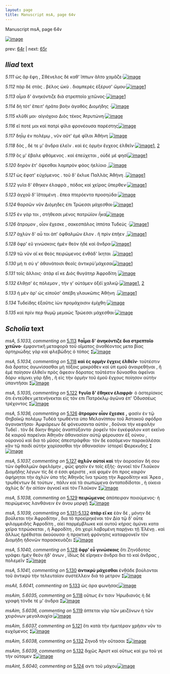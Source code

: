 ```yaml
---
layout: page
title: Manuscript msA, page 64v
---
```


Manuscript msA, page 64v

[![image](http://www.homermultitext.org/iipsrv?OBJ=IIP,1.0&FIF=/project/homer/pyramidal/deepzoom/hmt/vaimg/2017a/VA064VN_0566.tif&WID=100&CVT=JPEG)](http://www.homermultitext.org/ict2/?urn=urn:cite2:hmt:vaimg.2017a:VA064VN_0566)

prev:  [64r](../64r) | next:  [65r](../65r)

## *Iliad* text

*5.111* <a id="5.111"/> ὡς ἂρ ἔφη , Σθένελος δὲ 					καθ' ἵππων ᾶλτο χαμᾶζε·[![image](http://www.homermultitext.org/iipsrv?OBJ=IIP,1.0&FIF=/project/homer/pyramidal/deepzoom/hmt/vaimg/2017a/VA064VN_0566.tif&RGN=0.448,0.2209,0.438,0.0323&WID=1000&CVT=JPEG)](http://www.homermultitext.org/ict2/?urn=urn:cite2:hmt:vaimg.2017a:VA064VN_0566@0.448,0.2209,0.438,0.0323)

*5.112* <a id="5.112"/> πὰρ δὲ στὰς . βέλος ὠκὺ . διαμπερὲς ἐξέρυσ' ὤμου·[![image](http://www.homermultitext.org/iipsrv?OBJ=IIP,1.0&FIF=/project/homer/pyramidal/deepzoom/hmt/vaimg/2017a/VA064VN_0566.tif&RGN=0.449,0.2397,0.428,0.0376&WID=1000&CVT=JPEG)](http://www.homermultitext.org/ict2/?urn=urn:cite2:hmt:vaimg.2017a:VA064VN_0566@0.449,0.2397,0.428,0.0376)[1](#msAim_5.6033)

*5.113* <a id="5.113"/> αἷμα δ' ἀνηκόντιζε διὰ στρεπτοῖο χιτῶνος·[![image](http://www.homermultitext.org/iipsrv?OBJ=IIP,1.0&FIF=/project/homer/pyramidal/deepzoom/hmt/vaimg/2017a/VA064VN_0566.tif&RGN=0.451,0.2607,0.412,0.0346&WID=1000&CVT=JPEG)](http://www.homermultitext.org/ict2/?urn=urn:cite2:hmt:vaimg.2017a:VA064VN_0566@0.451,0.2607,0.412,0.0346)[1](#msA_5.1033)

*5.114* <a id="5.114"/> δὴ τότ' ἔπειτ' ἠρᾶτο βοὴν ἀγαθὸς Διομήδης ·[![image](http://www.homermultitext.org/iipsrv?OBJ=IIP,1.0&FIF=/project/homer/pyramidal/deepzoom/hmt/vaimg/2017a/VA064VN_0566.tif&RGN=0.448,0.2757,0.431,0.0353&WID=1000&CVT=JPEG)](http://www.homermultitext.org/ict2/?urn=urn:cite2:hmt:vaimg.2017a:VA064VN_0566@0.448,0.2757,0.431,0.0353)

*5.115* <a id="5.115"/> κλῦθί μοι· αἰγιόχοιο Διὸς τέκος Ἀτρυτώνη·[![image](http://www.homermultitext.org/iipsrv?OBJ=IIP,1.0&FIF=/project/homer/pyramidal/deepzoom/hmt/vaimg/2017a/VA064VN_0566.tif&RGN=0.454,0.2945,0.39,0.0383&WID=1000&CVT=JPEG)](http://www.homermultitext.org/ict2/?urn=urn:cite2:hmt:vaimg.2017a:VA064VN_0566@0.454,0.2945,0.39,0.0383)

*5.116* <a id="5.116"/> εἴ ποτέ μοι καὶ πατρὶ φίλα φρονέουσα παρέστης[![image](http://www.homermultitext.org/iipsrv?OBJ=IIP,1.0&FIF=/project/homer/pyramidal/deepzoom/hmt/vaimg/2017a/VA064VN_0566.tif&RGN=0.456,0.3133,0.427,0.0346&WID=1000&CVT=JPEG)](http://www.homermultitext.org/ict2/?urn=urn:cite2:hmt:vaimg.2017a:VA064VN_0566@0.456,0.3133,0.427,0.0346)

*5.117* <a id="5.117"/> δηΐῳ ἐν πολέμῳ , νῦν αῦτ' ἐμὲ φῖλαι Ἀθήνη 				[![image](http://www.homermultitext.org/iipsrv?OBJ=IIP,1.0&FIF=/project/homer/pyramidal/deepzoom/hmt/vaimg/2017a/VA064VN_0566.tif&RGN=0.452,0.3328,0.418,0.0361&WID=1000&CVT=JPEG)](http://www.homermultitext.org/ict2/?urn=urn:cite2:hmt:vaimg.2017a:VA064VN_0566@0.452,0.3328,0.418,0.0361)

*5.118* <a id="5.118"/> δὸς , δέ τε μ' ἄνδρα ἑλεῖν . καὶ ἐς ὁρμὴν ἔγχεος ἐλθεῖν·[![image](http://www.homermultitext.org/iipsrv?OBJ=IIP,1.0&FIF=/project/homer/pyramidal/deepzoom/hmt/vaimg/2017a/VA064VN_0566.tif&RGN=0.453,0.3501,0.44,0.0368&WID=1000&CVT=JPEG)](http://www.homermultitext.org/ict2/?urn=urn:cite2:hmt:vaimg.2017a:VA064VN_0566@0.453,0.3501,0.44,0.0368)[1](#msAim_5.6035), [2](#msA_5.1034)

*5.119* <a id="5.119"/> ὅς μ' ἔβαλε φθάμενος . καὶ ἐπεύχεται , οὐδέ μέ φησὶ[![image](http://www.homermultitext.org/iipsrv?OBJ=IIP,1.0&FIF=/project/homer/pyramidal/deepzoom/hmt/vaimg/2017a/VA064VN_0566.tif&RGN=0.456,0.3689,0.433,0.0361&WID=1000&CVT=JPEG)](http://www.homermultitext.org/ict2/?urn=urn:cite2:hmt:vaimg.2017a:VA064VN_0566@0.456,0.3689,0.433,0.0361)[1](#msAim_5.6036)

*5.120* <a id="5.120"/> δηρὸν ἔτ' ὄψεσθαι λαμπρὸν φάος ἠελίοιο ,[![image](http://www.homermultitext.org/iipsrv?OBJ=IIP,1.0&FIF=/project/homer/pyramidal/deepzoom/hmt/vaimg/2017a/VA064VN_0566.tif&RGN=0.449,0.3877,0.392,0.0361&WID=1000&CVT=JPEG)](http://www.homermultitext.org/ict2/?urn=urn:cite2:hmt:vaimg.2017a:VA064VN_0566@0.449,0.3877,0.392,0.0361)

*5.121* <a id="5.121"/> ὡς ἔφατ' εὐχόμενος . τοῦ δ' ἔκλυε Παλλὰς Ἀθήνη .[![image](http://www.homermultitext.org/iipsrv?OBJ=IIP,1.0&FIF=/project/homer/pyramidal/deepzoom/hmt/vaimg/2017a/VA064VN_0566.tif&RGN=0.458,0.402,0.444,0.0383&WID=1000&CVT=JPEG)](http://www.homermultitext.org/ict2/?urn=urn:cite2:hmt:vaimg.2017a:VA064VN_0566@0.458,0.402,0.444,0.0383)[1](#msAim_5.6037)

*5.122* <a id="5.122"/> γυῖα δ' ἔθηκεν ἐλαφρὰ , πόδας καὶ χεῖρας ὕπερθεν·[![image](http://www.homermultitext.org/iipsrv?OBJ=IIP,1.0&FIF=/project/homer/pyramidal/deepzoom/hmt/vaimg/2017a/VA064VN_0566.tif&RGN=0.462,0.42,0.451,0.0383&WID=1000&CVT=JPEG)](http://www.homermultitext.org/ict2/?urn=urn:cite2:hmt:vaimg.2017a:VA064VN_0566@0.462,0.42,0.451,0.0383)[1](#msA_5.1035)

*5.123* <a id="5.123"/> ἀγχοῦ δ' ἳ̈σταμένη . ἔπεα πτερόεντα προσηύδα·[![image](http://www.homermultitext.org/iipsrv?OBJ=IIP,1.0&FIF=/project/homer/pyramidal/deepzoom/hmt/vaimg/2017a/VA064VN_0566.tif&RGN=0.455,0.4403,0.408,0.0376&WID=1000&CVT=JPEG)](http://www.homermultitext.org/ict2/?urn=urn:cite2:hmt:vaimg.2017a:VA064VN_0566@0.455,0.4403,0.408,0.0376)

*5.124* <a id="5.124"/> θαρσῶν νῦν Διόμηδες 					ἐπι Τρώεσσι μάχεσθαι·[![image](http://www.homermultitext.org/iipsrv?OBJ=IIP,1.0&FIF=/project/homer/pyramidal/deepzoom/hmt/vaimg/2017a/VA064VN_0566.tif&RGN=0.459,0.4613,0.405,0.0368&WID=1000&CVT=JPEG)](http://www.homermultitext.org/ict2/?urn=urn:cite2:hmt:vaimg.2017a:VA064VN_0566@0.459,0.4613,0.405,0.0368)[1](#msAint_5.6040)

*5.125* <a id="5.125"/> ἐν γάρ τοι , στήθεσσι μένος πατρώϊον ἧκα[![image](http://www.homermultitext.org/iipsrv?OBJ=IIP,1.0&FIF=/project/homer/pyramidal/deepzoom/hmt/vaimg/2017a/VA064VN_0566.tif&RGN=0.465,0.4801,0.382,0.0338&WID=1000&CVT=JPEG)](http://www.homermultitext.org/ict2/?urn=urn:cite2:hmt:vaimg.2017a:VA064VN_0566@0.465,0.4801,0.382,0.0338)

*5.126* <a id="5.126"/> ἄτρομον , οἷον ἔχεσκε , σακεσπάλος ἱππότα Τυδεύς ·[![image](http://www.homermultitext.org/iipsrv?OBJ=IIP,1.0&FIF=/project/homer/pyramidal/deepzoom/hmt/vaimg/2017a/VA064VN_0566.tif&RGN=0.462,0.4899,0.425,0.0421&WID=1000&CVT=JPEG)](http://www.homermultitext.org/ict2/?urn=urn:cite2:hmt:vaimg.2017a:VA064VN_0566@0.462,0.4899,0.425,0.0421)[1](#msA_5.1036)

*5.127* <a id="5.127"/> ἀχλὺν δ' αὖ τοι ἀπ' ὀφθαλμῶν ἕλον . ἣ πρὶν ἐπῆεν ,[![image](http://www.homermultitext.org/iipsrv?OBJ=IIP,1.0&FIF=/project/homer/pyramidal/deepzoom/hmt/vaimg/2017a/VA064VN_0566.tif&RGN=0.462,0.5131,0.419,0.0413&WID=1000&CVT=JPEG)](http://www.homermultitext.org/ict2/?urn=urn:cite2:hmt:vaimg.2017a:VA064VN_0566@0.462,0.5131,0.419,0.0413)[1](#msA_5.1037)

*5.128* <a id="5.128"/> ὄφρ' εῦ γινώσκοις ἠμὲν θεὸν ἠδὲ καὶ ἄνδρα·[![image](http://www.homermultitext.org/iipsrv?OBJ=IIP,1.0&FIF=/project/homer/pyramidal/deepzoom/hmt/vaimg/2017a/VA064VN_0566.tif&RGN=0.464,0.5334,0.413,0.0398&WID=1000&CVT=JPEG)](http://www.homermultitext.org/ict2/?urn=urn:cite2:hmt:vaimg.2017a:VA064VN_0566@0.464,0.5334,0.413,0.0398)[1](#msA_5.1040)

*5.129* <a id="5.129"/> τῶ νῦν αἴ κε θεὸς πειρώμενος ἐνθάδ' ἵκηται .[![image](http://www.homermultitext.org/iipsrv?OBJ=IIP,1.0&FIF=/project/homer/pyramidal/deepzoom/hmt/vaimg/2017a/VA064VN_0566.tif&RGN=0.461,0.5522,0.44,0.0383&WID=1000&CVT=JPEG)](http://www.homermultitext.org/ict2/?urn=urn:cite2:hmt:vaimg.2017a:VA064VN_0566@0.461,0.5522,0.44,0.0383)[1](#msA_5.1038)

*5.130* <a id="5.130"/> μή τι σύ γ' ἀθανάτοισι θεοῖς ἀντικρὺ̆ μάχεσαι[![image](http://www.homermultitext.org/iipsrv?OBJ=IIP,1.0&FIF=/project/homer/pyramidal/deepzoom/hmt/vaimg/2017a/VA064VN_0566.tif&RGN=0.464,0.571,0.405,0.0413&WID=1000&CVT=JPEG)](http://www.homermultitext.org/ict2/?urn=urn:cite2:hmt:vaimg.2017a:VA064VN_0566@0.464,0.571,0.405,0.0413)[1](#msA_5.1041)

*5.131* <a id="5.131"/> τοῖς ἄλλοις· ἀτὰρ εἴ κε Διὸς θυγάτηρ Ἀφροδίτη 				[![image](http://www.homermultitext.org/iipsrv?OBJ=IIP,1.0&FIF=/project/homer/pyramidal/deepzoom/hmt/vaimg/2017a/VA064VN_0566.tif&RGN=0.458,0.592,0.444,0.0383&WID=1000&CVT=JPEG)](http://www.homermultitext.org/ict2/?urn=urn:cite2:hmt:vaimg.2017a:VA064VN_0566@0.458,0.592,0.444,0.0383)

*5.132* <a id="5.132"/> ἔλθῃσ' ἐς πόλεμον , τήν γ' οὐτάμεν ὀξέϊ χαλκῷ·[![image](http://www.homermultitext.org/iipsrv?OBJ=IIP,1.0&FIF=/project/homer/pyramidal/deepzoom/hmt/vaimg/2017a/VA064VN_0566.tif&RGN=0.468,0.6131,0.429,0.0383&WID=1000&CVT=JPEG)](http://www.homermultitext.org/ict2/?urn=urn:cite2:hmt:vaimg.2017a:VA064VN_0566@0.468,0.6131,0.429,0.0383)[1](#msAim_5.6039), [2](#msAim_5.6038)

*5.133* <a id="5.133"/> ἡ μὲν ὰρ' ὡς εἰποῦσ' ἀπέβη γλαυκῶπις Ἀθήνη .[![image](http://www.homermultitext.org/iipsrv?OBJ=IIP,1.0&FIF=/project/homer/pyramidal/deepzoom/hmt/vaimg/2017a/VA064VN_0566.tif&RGN=0.469,0.6326,0.438,0.0353&WID=1000&CVT=JPEG)](http://www.homermultitext.org/ict2/?urn=urn:cite2:hmt:vaimg.2017a:VA064VN_0566@0.469,0.6326,0.438,0.0353)[1](#msAil_5.6041)

*5.134* <a id="5.134"/> Τυδείδης ἐξαῦτις ἰὼν 					προμάχοισιν ἐμίχθη·[![image](http://www.homermultitext.org/iipsrv?OBJ=IIP,1.0&FIF=/project/homer/pyramidal/deepzoom/hmt/vaimg/2017a/VA064VN_0566.tif&RGN=0.462,0.6521,0.434,0.0361&WID=1000&CVT=JPEG)](http://www.homermultitext.org/ict2/?urn=urn:cite2:hmt:vaimg.2017a:VA064VN_0566@0.462,0.6521,0.434,0.0361)

*5.135* <a id="5.135"/> καὶ πρίν περ θυμῷ μεμαὼς Τρώεσσι μάχεσθαι·[![image](http://www.homermultitext.org/iipsrv?OBJ=IIP,1.0&FIF=/project/homer/pyramidal/deepzoom/hmt/vaimg/2017a/VA064VN_0566.tif&RGN=0.473,0.6709,0.434,0.0361&WID=1000&CVT=JPEG)](http://www.homermultitext.org/ict2/?urn=urn:cite2:hmt:vaimg.2017a:VA064VN_0566@0.473,0.6709,0.434,0.0361)

## *Scholia* text

*msA, 5.1033, commenting on* [5.113](#5.113)  <a id="msA_5.1033"/> **‡αἷμα δ' ἀνηκόντιζε δια στρεπτοῖο χιτῶνο·** ἐμφαντικῆ μεταφορὰ τοῦ αἵματος ἀναθέοντος μετα βίας ἀρτηριώδης γὰρ καὶ φλεβώδης ὁ τόπος ⁑[![image](http://www.homermultitext.org/iipsrv?OBJ=IIP,1.0&FIF=/project/homer/pyramidal/deepzoom/hmt/vaimg/2017a/VA064VN_0566.tif&RGN=0.19970523,0.11867220,0.71997052,0.04204703&WID=1000&CVT=JPEG)](http://www.homermultitext.org/ict2/?urn=urn:cite2:hmt:vaimg.2017a:VA064VN_0566@0.19970523,0.11867220,0.71997052,0.04204703)

*msA, 5.1034, commenting on* [5.118](#5.118)  <a id="msA_5.1034"/> **καὶ ἐς ορμὴν ἔγχεις ἐλθεῖν·** τοῦτέστιν διὰ δρατος ἀγωνίσασθαι μὴ τόξοις μακρόθεν καὶ ὑπ εμοῦ ἀναιρεθῆναι , ἢ ἐμὲ ποίησον ἐλθεῖν πρὸς ἄφεσιν δόρατος τοῦτέστιν δύνασθαι ἀφεῖναι δόρυ· κάμνει γὰρ ἤδη , ἢ εἰς τὴν ὀρμὴν τοῦ ἐμοῦ ἔγχους ποίησον αὐτὴν ὑπαντῆσαι ⁑[![image](http://www.homermultitext.org/iipsrv?OBJ=IIP,1.0&FIF=/project/homer/pyramidal/deepzoom/hmt/vaimg/2017a/VA064VN_0566.tif&RGN=0.21223287,0.13443983,0.65438467,0.05643154&WID=1000&CVT=JPEG)](http://www.homermultitext.org/ict2/?urn=urn:cite2:hmt:vaimg.2017a:VA064VN_0566@0.21223287,0.13443983,0.65438467,0.05643154)

*msA, 5.1035, commenting on* [5.122](#5.122)  <a id="msA_5.1035"/> **‡γυῖα δ' ἔθηκεν ἐλαφρά·** ὁ ἀστερίσκος ὅτι ἐντεῦθεν μετενήνεκται εἰς τὸν επι Πατρόκλῳ ἀγῶνα ἐπ' Ὀδυσσέως τρέχοντος ⁑[![image](http://www.homermultitext.org/iipsrv?OBJ=IIP,1.0&FIF=/project/homer/pyramidal/deepzoom/hmt/vaimg/2017a/VA064VN_0566.tif&RGN=0.17980840,0.44011065,0.22770818,0.04370678&WID=1000&CVT=JPEG)](http://www.homermultitext.org/ict2/?urn=urn:cite2:hmt:vaimg.2017a:VA064VN_0566@0.17980840,0.44011065,0.22770818,0.04370678)

*msA, 5.1036, commenting on* [5.126](#5.126)  <a id="msA_5.1036"/> **ἄτρομον οἷον ἔχεσκε ,** φασὶν ἐν τῷ Θηβαϊκῷ πολέμῳ Τυδέά τρωθέντα ὑπο Μελανίππου τοῦ Ἀστακοῦ σφόδρα ἀγανακτῆσαι· Ἀμφιάρεων δὲ φόνευσαντα αὐτὸν , δοῦναι τὴν κεφαλὴν Τυδεῖ . τὸν δὲ δίκην θηρὸς ἀναπτύξαντα· ῥοφεῖν τὸν ἐγκέφαλον κατ εκεῖνο δὲ καιροῦ παρεῖναι Ἀθηνᾶν ἀθανασίαν αὐτῷ φέρουσαν ἐξ οὐνου , οὐρανοῦ καὶ δια τὸ μῦσος ἀπεστράφθαι· τὸν δε εασάμενον παρακἀλέσαι κἂν τῷ παιδὶ αὐτὴν χαρίσασθαι τὴν ἀθανασίαν· ἱστορεῖ Φερεκυδης ⁑[![image](http://www.homermultitext.org/iipsrv?OBJ=IIP,1.0&FIF=/project/homer/pyramidal/deepzoom/hmt/vaimg/2017a/VA064VN_0566.tif&RGN=0.18570376,0.48049793,0.25386883,0.14329184&WID=1000&CVT=JPEG)](http://www.homermultitext.org/ict2/?urn=urn:cite2:hmt:vaimg.2017a:VA064VN_0566@0.18570376,0.48049793,0.25386883,0.14329184)

*msA, 5.1037, commenting on* [5.127](#5.127)  <a id="msA_5.1037"/> **ἀχλῦν αὐτοὶ καὶ** τὴν ἀορασίαν δή σου τῶν ὀφθαλμῶν ἀφελόμην , φῶς φησὶν ἐν τοῖς ἑξῆς· ἀγνοεῖ τὸν Γλαῦκον Διομήδης λέγων τίς δὲ σ ἐσσι φέριστε , καὶ φαμὲν ὅτι προς καιρὸν ἀφήρηται τὴν ἀχλὺν ὑπο τῆς Ἀθηνᾶς ἵνα τρώσῃ τὴν Ἀφροδίτην καὶ Ἄρεα , τρωθέντων δὲ τούτων , πάλιν καὶ τὰ σιωπώμενα ἀνταποδίδοται , ἡ οἰκεια ἀχλὺς δι’ ἣν αἰτίαν ἀγνοεῖ καὶ τὸν Γλαῦκον ⁑[![image](http://www.homermultitext.org/iipsrv?OBJ=IIP,1.0&FIF=/project/homer/pyramidal/deepzoom/hmt/vaimg/2017a/VA064VN_0566.tif&RGN=0.19565217,0.61300138,0.23655122,0.12807746&WID=1000&CVT=JPEG)](http://www.homermultitext.org/ict2/?urn=urn:cite2:hmt:vaimg.2017a:VA064VN_0566@0.19565217,0.61300138,0.23655122,0.12807746)

*msA, 5.1038, commenting on* [5.129](#5.129)  <a id="msA_5.1038"/> **πειρώμενος** ἀπόπειραν ποιούμενος· ἠ πειρώμενος λανθάνειν ἐν ἀνου μορφῇ ⁑[![image](http://www.homermultitext.org/iipsrv?OBJ=IIP,1.0&FIF=/project/homer/pyramidal/deepzoom/hmt/vaimg/2017a/VA064VN_0566.tif&RGN=0.37067060,0.71452282,0.33124539,0.01881051&WID=1000&CVT=JPEG)](http://www.homermultitext.org/ict2/?urn=urn:cite2:hmt:vaimg.2017a:VA064VN_0566@0.37067060,0.71452282,0.33124539,0.01881051)

*msA, 5.1039, commenting on* [5.131-5.132](#5.131-5.132)  <a id="msA_5.1039"/> **ἀτὰρ εἴ κε** ἐὰν δέ , μόνην δὲ βούλεται τὴν Ἀφροδίτην , δια τὸ προεἰρηκέναι τὸν Δία τῷ δ’ αὖτε φιλομμειδὴς Ἀφροδίτη , αἰεὶ παρμέμβλωκε καὶ αυτοῦ κήρας ἀμύνει κατα χεῖρα τιτρώσκεται , ἡ Ἀφροδίτη , ὅτι χειρὶ λαβομένη παρῄνει τῇ Ἑλένῃ . καὶ ἄλλως ἠρέθισται ἀκούουσα· ἡ πρακτικὴ φρόνησις καταφρονεῖν τὸν Διομήδη ἡδονῶν παρασκευάζει ⁑[![image](http://www.homermultitext.org/iipsrv?OBJ=IIP,1.0&FIF=/project/homer/pyramidal/deepzoom/hmt/vaimg/2017a/VA064VN_0566.tif&RGN=0.20338983,0.70262794,0.71407517,0.08962656&WID=1000&CVT=JPEG)](http://www.homermultitext.org/ict2/?urn=urn:cite2:hmt:vaimg.2017a:VA064VN_0566@0.20338983,0.70262794,0.71407517,0.08962656)

*msA, 5.1040, commenting on* [5.128](#5.128)  <a id="msA_5.1040"/> **ὄφρ’ εὖ γινώσκοις** ὅτι Ζηνόδοτος γράφει ἡμὲν θεὸν ἠδ' ἀνων , ϊδίως δὲ εἴρηκεν ἄνδρα δια τὸ καὶ ἄνδρας , πολεμεῖν ⁑[![image](http://www.homermultitext.org/iipsrv?OBJ=IIP,1.0&FIF=/project/homer/pyramidal/deepzoom/hmt/vaimg/2017a/VA064VN_0566.tif&RGN=0.21075903,0.75131397,0.71112749,0.05255878&WID=1000&CVT=JPEG)](http://www.homermultitext.org/ict2/?urn=urn:cite2:hmt:vaimg.2017a:VA064VN_0566@0.21075903,0.75131397,0.71112749,0.05255878)

*msA, 5.1041, commenting on* [5.130](#5.130)  <a id="msA_5.1041"/> **ἀντικρὺ μάχεσθαι** ἐνθάδε βούλονται τοῦ ἀντικρὺ τὴν τελευταίαν συστέλλειν διὰ τὸ μετρον ⁑[![image](http://www.homermultitext.org/iipsrv?OBJ=IIP,1.0&FIF=/project/homer/pyramidal/deepzoom/hmt/vaimg/2017a/VA064VN_0566.tif&RGN=0.20965365,0.78672199,0.56963891,0.03319502&WID=1000&CVT=JPEG)](http://www.homermultitext.org/ict2/?urn=urn:cite2:hmt:vaimg.2017a:VA064VN_0566@0.20965365,0.78672199,0.56963891,0.03319502)

*msAil, 5.6041, commenting on* [5.133](#5.133)  <a id="msAil_5.6041"/> ὡς άρα φωνήσας[![image](http://www.homermultitext.org/iipsrv?OBJ=IIP,1.0&FIF=/project/homer/pyramidal/deepzoom/hmt/vaimg/2017a/VA064VN_0566.tif&RGN=0.50773766,0.63762102,0.05969049,0.01327801&WID=1000&CVT=JPEG)](http://www.homermultitext.org/ict2/?urn=urn:cite2:hmt:vaimg.2017a:VA064VN_0566@0.50773766,0.63762102,0.05969049,0.01327801)

*msAim, 5.6035, commenting on* [5.118](#5.118)  <a id="msAim_5.6035"/> οὕτως ἔν τισιν Ἡρωδιανός ἡ δὲ γραφὴ τόνδε τέ μ' ἀνδρα ⁑[![image](http://www.homermultitext.org/iipsrv?OBJ=IIP,1.0&FIF=/project/homer/pyramidal/deepzoom/hmt/vaimg/2017a/VA064VN_0566.tif&RGN=0.39830508,0.36293223,0.06190125,0.05504841&WID=1000&CVT=JPEG)](http://www.homermultitext.org/ict2/?urn=urn:cite2:hmt:vaimg.2017a:VA064VN_0566@0.39830508,0.36293223,0.06190125,0.05504841)

*msAim, 5.6036, commenting on* [5.119](#5.119)  <a id="msAim_5.6036"/> άπτεται γὰρ τῶν μειζόνων ἡ τῶν χειρόνων μεγαλαυχία·[![image](http://www.homermultitext.org/iipsrv?OBJ=IIP,1.0&FIF=/project/homer/pyramidal/deepzoom/hmt/vaimg/2017a/VA064VN_0566.tif&RGN=0.31687546,0.38589212,0.07958732,0.02876902&WID=1000&CVT=JPEG)](http://www.homermultitext.org/ict2/?urn=urn:cite2:hmt:vaimg.2017a:VA064VN_0566@0.31687546,0.38589212,0.07958732,0.02876902)

*msAim, 5.6037, commenting on* [5.121](#5.121)  <a id="msAim_5.6037"/> ὅτι κατὰ τὴν ἡμετέραν χρῆσιν νῦν το ευχόμενος ⁑[![image](http://www.homermultitext.org/iipsrv?OBJ=IIP,1.0&FIF=/project/homer/pyramidal/deepzoom/hmt/vaimg/2017a/VA064VN_0566.tif&RGN=0.39977892,0.41466113,0.06374355,0.05034578&WID=1000&CVT=JPEG)](http://www.homermultitext.org/ict2/?urn=urn:cite2:hmt:vaimg.2017a:VA064VN_0566@0.39977892,0.41466113,0.06374355,0.05034578)

*msAim, 5.6038, commenting on* [5.132](#5.132)  <a id="msAim_5.6038"/> Ζηνοδ τὴν οὔτασαι ⁑[![image](http://www.homermultitext.org/iipsrv?OBJ=IIP,1.0&FIF=/project/homer/pyramidal/deepzoom/hmt/vaimg/2017a/VA064VN_0566.tif&RGN=0.42336035,0.63098202,0.03979366,0.02130014&WID=1000&CVT=JPEG)](http://www.homermultitext.org/ict2/?urn=urn:cite2:hmt:vaimg.2017a:VA064VN_0566@0.42336035,0.63098202,0.03979366,0.02130014)

*msAim, 5.6039, commenting on* [5.132](#5.132)  <a id="msAim_5.6039"/> διχῶς Ἀριστ καὶ οὕτως καὶ χω τοῦ γε τὴν οὐταμεν ⁑[![image](http://www.homermultitext.org/iipsrv?OBJ=IIP,1.0&FIF=/project/homer/pyramidal/deepzoom/hmt/vaimg/2017a/VA064VN_0566.tif&RGN=0.41820192,0.65200553,0.04642594,0.03928077&WID=1000&CVT=JPEG)](http://www.homermultitext.org/ict2/?urn=urn:cite2:hmt:vaimg.2017a:VA064VN_0566@0.41820192,0.65200553,0.04642594,0.03928077)

*msAint, 5.6040, commenting on* [5.124](#5.124)  <a id="msAint_5.6040"/> αντι τοῦ μάχου[![image](http://www.homermultitext.org/iipsrv?OBJ=IIP,1.0&FIF=/project/homer/pyramidal/deepzoom/hmt/vaimg/2017a/VA064VN_0566.tif&RGN=0.85851142,0.46666667,0.03868828,0.01410788&WID=1000&CVT=JPEG)](http://www.homermultitext.org/ict2/?urn=urn:cite2:hmt:vaimg.2017a:VA064VN_0566@0.85851142,0.46666667,0.03868828,0.01410788)